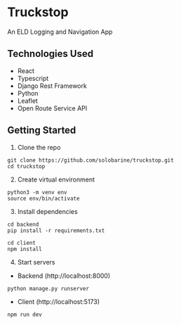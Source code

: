 # Truckstop

An ELD Logging and Navigation App

## Technologies Used

- React
- Typescript
- Django Rest Framework
- Python
- Leaflet
- Open Route Service API

## Getting Started

1. Clone the repo

```
git clone https://github.com/solobarine/truckstop.git
cd truckstop
```

2. Create virtual environment

```
python3 -m venv env
source env/bin/activate
```

3. Install dependencies

```
cd backend
pip install -r requirements.txt
```

```
cd client
npm install
```

4. Start servers

- Backend (http://localhost:8000)

```
python manage.py runserver
```

- Client (http://localhost:5173)

```
npm run dev
```
